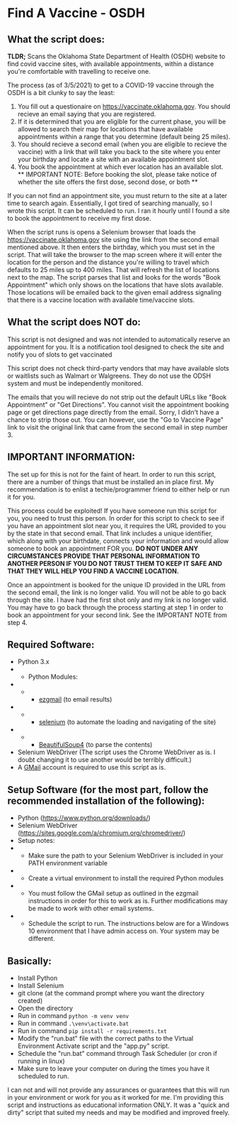 # Find A Vaccine - OSDH

## What the script does:
**TLDR;** Scans the Oklahoma State Department of Health (OSDH) website to find covid vaccine sites, with available appointments, within a distance you're comfortable with travelling to receive one. 

The process (as of 3/5/2021) to get to a COVID-19 vaccine through the OSDH is a bit clunky to say the least:

1. You fill out a questionaire on https://vaccinate.oklahoma.gov. You should recieve an email saying that you are registered.
2. If it is determined that you are eligible for the current phase, you will be allowed to search their map for locations that have available appointments within a range that you determine (default being 25 miles). 
3. You should recieve a second email (when you are eligible to recieve the vaccine) with a link that will take you back to the site where you enter your birthday and locate a site with an available appointment slot. 
4. You book the appointment at which ever location has an available slot. ** IMPORTANT NOTE: Before booking the slot, please take notice of whether the site offers the first dose, second dose, or both **

If you can not find an appointment site, you must return to the site at a later time to search again. Essentially, I got tired of searching manually, so I wrote this script. It can be scheduled to run. I ran it hourly until I found a site to book the appointment to receive my first dose. 

When the script runs is opens a Selenium browser that loads the https://vaccinate.oklahoma.gov site using the link from the second email mentioned above. It then enters the birthday, which you must set in the script. That will take the browser to the map screen where it will enter the location for the person and the distance you're willing to travel which defaults to 25 miles up to 400 miles. That will refresh the list of locations next to the map. The script parses that list and looks for the words "Book Appointment" which only shows on the locations that have slots available. Those locations will be emailed back to the given email address signaling that there is a vaccine location with available time/vaccine slots.

## What the script does NOT do:
This script is not designed and was not intended to automatically reserve an appointment for you. It is a notification tool designed to check the site and notify you of slots to get vaccinated

This script does not check third-party vendors that may have available slots or waitlists such as Walmart or Walgreens. They do not use the ODSH system and must be independently monitored.

The emails that you will recieve do not strip out the default URLs like "Book Appointment" or "Get Directions". You cannot visit the appointment booking page or get directions page directly from the email. Sorry, I didn't have a chance to strip those out. You can however, use the "Go to Vaccine Page" link to visit the original link that came from the second email in step number 3.

## IMPORTANT INFORMATION:
The set up for this is not for the faint of heart. In order to run this script, there are a number of things that must be installed an in place first. My recommendation is to enlist a techie/programmer friend to either help or run it for you. 

This process could be exploited! If you have someone run this script for you, you need to trust this person. In order for this script to check to see if you have an appointment slot near you, it requires the URL provided to you by the state in that second email. That link includes a unique identifier, which along with your birthdate, connects your information and would allow someone to book an appointment FOR you. **DO NOT UNDER ANY CIRCUMSTANCES PROVIDE THAT PERSONAL INFORMATION TO ANOTHER PERSON IF YOU DO NOT TRUST THEM TO KEEP IT SAFE AND THAT THEY WILL HELP YOU FIND A VACCINE LOCATION.**

Once an appointment is booked for the unique ID provided in the URL from the second email, the link is no longer valid. You will not be able to go back through the site. I have had the first shot only and my link is no longer valid. You may have to go back through the process starting at step 1 in order to book an appointment for your second link. See the IMPORTANT NOTE from step 4.

## Required Software:
- Python 3.x
- - Python Modules:
- - - [ezgmail](https://github.com/asweigart/ezgmail) (to email results)
- - - [selenium](https://github.com/SeleniumHQ/selenium/) (to automate the loading and navigating of the site)
- - - [BeautifulSoup4](https://pypi.org/project/beautifulsoup4/) (to parse the contents)
- Selenium WebDriver (The script uses the Chrome WebDriver as is. I doubt changing it to use another would be terribly difficult.)
- A [GMail](https://gmail.com) account is required to use this script as is.

## Setup Software (for the most part, follow the recommended installation of the following):
- Python (https://www.python.org/downloads/)
- Selenium WebDriver (https://sites.google.com/a/chromium.org/chromedriver/)
- Setup notes:
- - Make sure the path to your Selenium WebDriver is included in your PATH environment variable
- - Create a virtual environment to install the required Python modules
- - You must follow the GMail setup as outlined in the ezgmail instructions in order for this to work as is. Further modifications may be made to work with other email systems.
- - Schedule the script to run. The instructions below are for a Windows 10 environment that I have admin access on. Your system may be different.

## Basically:
- Install Python
- Install Selenium
- git clone <repo> (at the command prompt where you want the directory created)
- Open the directory
- Run in command `python -m venv venv`
- Run in command `.\venv\activate.bat`
- Run in command `pip install -r requirements.txt`
- Modify the "run.bat" file with the correct paths to the Virtual Environment Activate script and the "app.py" script.
- Schedule the "run.bat" command through Task Scheduler (or cron if running in linux)
- Make sure to leave your computer on during the times you have it scheduled to run.

I can not and will not provide any assurances or guarantees that this will run in your environment or work for you as it worked for me. I'm providing this script and instructions as educational information ONLY. It was a "quick and dirty" script that suited my needs and may be modified and improved freely. 
